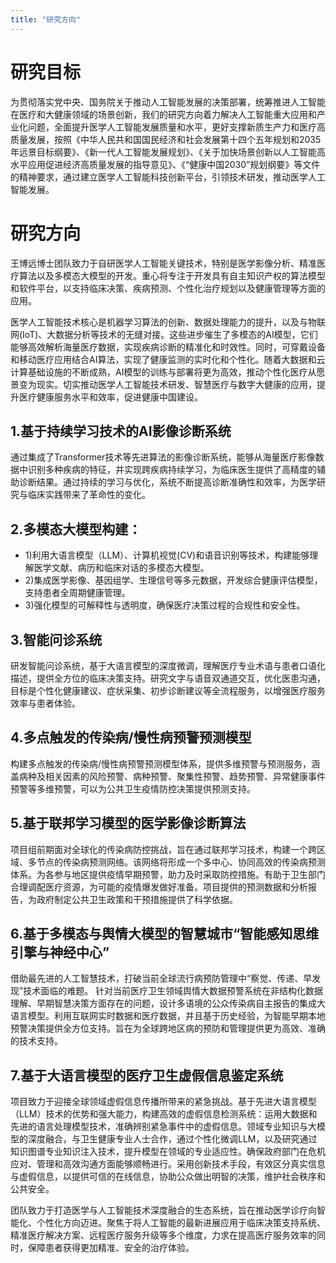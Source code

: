 ```yaml
---
title: "研究方向"
---
```


研究目标
======
  为贯彻落实党中央、国务院关于推动人工智能发展的决策部署，统筹推进人工智能在医疗和大健康领域的场景创新，我们的研究方向着力解决人工智能重大应用和产业化问题，全面提升医学人工智能发展质量和水平，更好支撑新质生产力和医疗高质量发展，按照《中华人民共和国国民经济和社会发展第十四个五年规划和2035年远景目标纲要》、《新一代人工智能发展规划》、《关于加快场景创新以人工智能高水平应用促进经济高质量发展的指导意见》、《“健康中国2030”规划纲要》等文件的精神要求，通过建立医学人工智能科技创新平台，引领技术研发，推动医学人工智能发展。

研究方向
======
王博远博士团队致力于自研医学人工智能关键技术，特别是医学影像分析、精准医疗算法以及多模态大模型的开发。重心将专注于开发具有自主知识产权的算法模型和软件平台，以支持临床决策、疾病预测、个性化治疗规划以及健康管理等方面的应用。

医学人工智能技术核心是机器学习算法的创新、数据处理能力的提升，以及与物联网(IoT)、大数据分析等技术的无缝对接。这些进步催生了多模态的AI模型，它们能够高效解析海量医疗数据，实现疾病诊断的精准化和时效性。同时，可穿戴设备和移动医疗应用结合AI算法，实现了健康监测的实时化和个性化。随着大数据和云计算基础设施的不断成熟，AI模型的训练与部署将更为高效，推动个性化医疗从愿景变为现实。切实推动医学人工智能技术研发、智慧医疗与数字大健康的应用，提升医疗健康服务水平和效率，促进健康中国建设。

1.基于持续学习技术的AI影像诊断系统
- 

通过集成了Transformer技术等先进算法的影像诊断系统，能够从海量医疗影像数据中识别多种疾病的特征，并实现跨疾病持续学习，为临床医生提供了高精度的辅助诊断结果。通过持续的学习与优化，系统不断提高诊断准确性和效率，为医学研究与临床实践带来了革命性的变化。

2.多模态大模型构建：
- 

- 1)利用大语言模型（LLM）、计算机视觉(CV)和语音识别等技术，构建能够理解医学文献、病历和临床对话的多模态大模型。
- 2)集成医学影像、基因组学、生理信号等多元数据，开发综合健康评估模型，支持患者全周期健康管理。
- 3)强化模型的可解释性与透明度，确保医疗决策过程的合规性和安全性。

3.智能问诊系统
- 

  研发智能问诊系统，基于大语言模型的深度微调，理解医疗专业术语与患者口语化描述，提供全方位的临床决策支持。研究文字与语音双通道交互，优化医患沟通，目标是个性化健康建议、症状采集、初步诊断建议等全流程服务，以增强医疗服务效率与患者体验。

4.多点触发的传染病/慢性病预警预测模型
- 

 构建多点触发的传染病/慢性病预警预测模型体系，提供多维预警与预测服务，涵盖病种及相关因素的风险预警、病种预警、聚集性预警、趋势预警、异常健康事件预警等多维预警，可以为公共卫生疫情防控决策提供预测支持。

5.基于联邦学习模型的医学影像诊断算法
- 

 项目组前期面对全球化的传染病防控挑战，旨在通过联邦学习技术，构建一个跨区域、多节点的传染病预测网络。该网络将形成一个多中心、协同高效的传染病预测体系。为各参与地区提供疫情早期预警，助力及时采取防控措施。有助于卫生部门合理调配医疗资源，为可能的疫情爆发做好准备。项目提供的预测数据和分析报告，为政府制定公共卫生政策和干预措施提供了科学依据。

6.基于多模态与舆情大模型的智慧城市“智能感知思维引擎与神经中心”
- 

借助最先进的人工智慧技术，打破当前全球流行病预防管理中“察觉、传递、早发现”技术面临的难题。 针对当前医疗卫生领域舆情大数据预警系统在非结构化数据理解、早期智慧决策方面存在的问题，设计多语境的公众传染病自主报告的集成大语言模型。利用互联网实时数据和医疗数据，并且基于历史经验，为智能早期本地预警决策提供全方位支持。旨在为全球跨地区病的预防和管理提供更为高效、准确的技术支持。

7.基于大语言模型的医疗卫生虚假信息鉴定系统
- 

项目致力于迎接全球领域虚假信息传播所带来的紧急挑战。基于先进大语言模型（LLM）技术的优势和强大能力，构建高效的虚假信息检测系统：运用大数据和先进的语言处理模型技术，准确辨别紧急事件中的虚假信息。领域专业知识与大模型的深度融合，与卫生健康专业人士合作，通过个性化微调LLM，以及研究通过知识图谱专业知识注入技术，提升模型在领域的专业适应性。确保政府部门在危机应对、管理和高效沟通方面能够顺畅进行。采用创新技术手段，有效区分真实信息与虚假信息，以提供可信的在线信息，协助公众做出明智的决策，维护社会秩序和公共安全。 

团队致力于打造医学与人工智能技术深度融合的生态系统，旨在推动医学诊疗向智能化、个性化方向迈进。聚焦于将人工智能的最新进展应用于临床决策支持系统、精准医疗解决方案、远程医疗服务升级等多个维度，力求在提高医疗服务效率的同时，保障患者获得更加精准、安全的治疗体验。



